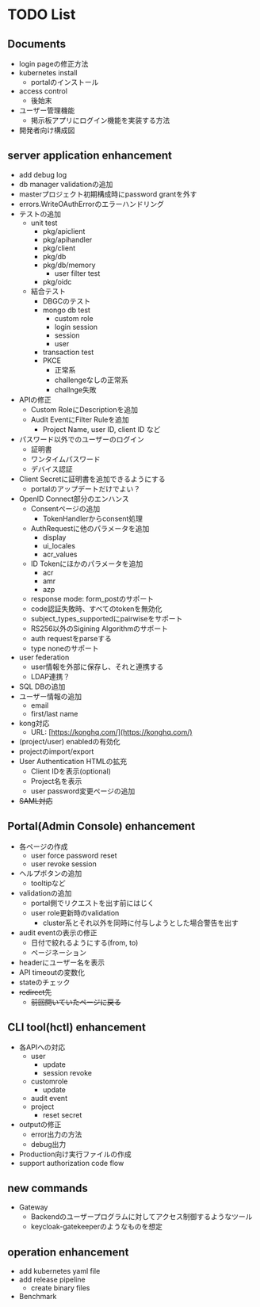 # TODO List

## Documents

- login pageの修正方法
- kubernetes install
  - portalのインストール
- access control
  - 後始末
- ユーザー管理機能
  - 掲示板アプリにログイン機能を実装する方法
- 開発者向け構成図

## server application enhancement

- add debug log
- db manager validationの追加
- masterプロジェクト初期構成時にpassword grantを外す
- errors.WriteOAuthErrorのエラーハンドリング
- テストの追加
  - unit test
    - pkg/apiclient
    - pkg/apihandler
    - pkg/client
    - pkg/db
    - pkg/db/memory
      - user filter test
    - pkg/oidc
  - 結合テスト
    - DBGCのテスト
    - mongo db test
      - custom role
      - login session
      - session
      - user
    - transaction test
    - PKCE
      - 正常系
      - challengeなしの正常系
      - challnge失敗
- APIの修正
  - Custom RoleにDescriptionを追加
  - Audit EventにFilter Ruleを追加
    - Project Name, user ID, client ID など
- パスワード以外でのユーザーのログイン
  - 証明書
  - ワンタイムパスワード
  - デバイス認証
- Client Secretに証明書を追加できるようにする
  - portalのアップデートだけでよい？
- OpenID Connect部分のエンハンス
  - Consentページの追加
    - TokenHandlerからconsent処理
  - AuthRequestに他のパラメータを追加
    - display
    - ui_locales
    - acr_values
  - ID Tokenにほかのパラメータを追加
    - acr
    - amr
    - azp
  - response mode: form_postのサポート
  - code認証失敗時、すべてのtokenを無効化
  - subject_types_supportedにpairwiseをサポート
  - RS256以外のSigining Algorithmのサポート
  - auth requestをparseする
  - type noneのサポート
- user federation
  - user情報を外部に保存し、それと連携する
  - LDAP連携？
- SQL DBの追加
- ユーザー情報の追加
  - email
  - first/last name
- kong対応
  - URL: [https://konghq.com/](https://konghq.com/)
- (project/user) enabledの有効化
- projectのimport/export
- User Authentication HTMLの拡充
  - Client IDを表示(optional)
  - Project名を表示
  - user password変更ページの追加
- ~~SAML対応~~

## Portal(Admin Console) enhancement

- 各ページの作成
  - user force password reset
  - user revoke session
- ヘルプボタンの追加
  - tooltipなど
- validationの追加
  - portal側でリクエストを出す前にはじく
  - user role更新時のvalidation
    - cluster系とそれ以外を同時に付与しようとした場合警告を出す
- audit eventの表示の修正
  - 日付で絞れるようにする(from, to)
  - ページネーション
- headerにユーザー名を表示
- API timeoutの変数化
- stateのチェック
- ~~redirect先~~
  - ~~前回開いていたページに戻る~~

## CLI tool(hctl) enhancement

- 各APIへの対応
  - user
    - update
    - session revoke
  - customrole
    - update
  - audit event
  - project
    - reset secret
- outputの修正
  - error出力の方法
  - debug出力
- Production向け実行ファイルの作成
- support authorization code flow

## new commands

- Gateway
  - Backendのユーザープログラムに対してアクセス制御するようなツール
  - keycloak-gatekeeperのようなものを想定

## operation enhancement

- add kubernetes yaml file
- add release pipeline
  - create binary files
- Benchmark
